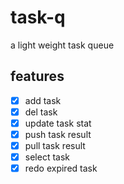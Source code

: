 # task-q

a light weight task queue

## features

- [x] add task
- [x] del task
- [x] update task stat
- [x] push task result
- [x] pull task result
- [x] select task
- [x] redo expired task